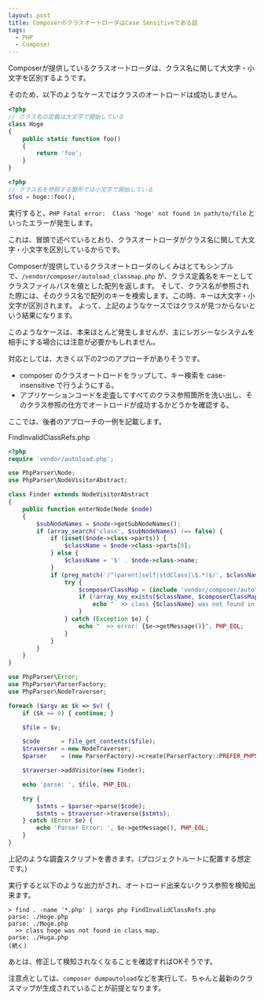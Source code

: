 ```yaml
---
layout: post
title: ComposerのクラスオートローダはCase Sensitiveである話
tags:
  - PHP
  - Composer
---
```


Composerが提供しているクラスオートローダは、クラス名に関して大文字・小文字を区別するようです。

<!--more-->

そのため、以下のようなケースではクラスのオートロードは成功しません。

```php
<?php
// クラス名の定義は大文字で開始している
class Hoge
{
    public static function foo()
    {
        return 'foo';
    }
}
```

```php
<?php
// クラス名を参照する箇所では小文字で開始している
$foo = hoge::foo();
```

実行すると、`PHP Fatal error:  Class 'hoge' not found in path/to/file` といったエラーが発生します。

これは、冒頭で述べているとおり、クラスオートローダがクラス名に関して大文字・小文字を区別しているからです。

Composerが提供しているクラスオートローダのしくみはとてもシンプルで、`/vendor/composer/autoload_classmap.php` が、クラス定義名をキーとしてクラスファイルパスを値とした配列を返します。
そして、クラス名が参照された際には、そのクラス名で配列のキーを検索します。この時、キーは大文字・小文字が区別されます。
よって、上記のようなケースではクラスが見つからないという結果になります。

このようなケースは、本来ほとんど発生しませんが、主にレガシーなシステムを相手にする場合には注意が必要かもしれません。

対応としては、大きく以下の2つのアプローチがありそうです。

* composer のクラスオートロードをラップして、キー検索を case-insensitive で行うようにする。
* アプリケーションコードを走査してすべてのクラス参照箇所を洗い出し、そのクラス参照の仕方でオートロードが成功するかどうかを確認する。

ここでは、後者のアプローチの一例を記載します。

FindInvalidClassRefs.php

```php
<?php
require 'vendor/autoload.php';

use PhpParser\Node;
use PhpParser\NodeVisitorAbstract;

class Finder extends NodeVisitorAbstract
{
    public function enterNode(Node $node)
    {
        $subNodeNames = $node->getSubNodeNames();
        if (array_search('class', $subNodeNames) !== false) {
            if (isset($node->class->parts)) {
                $className = $node->class->parts[0];
            } else {
                $className = '$' . $node->class->name;
            }
            if (preg_match('/^(parent|self|stdClass|\$.*)$/', $className) === 0) {
                try {
                    $composerClassMap = (include 'vendor/composer/autoload_classmap.php');
                    if (!array_key_exists($className, $composerClassMap)) {
                        echo "  >> class {$className} was not found in class map.", PHP_EOL;
                    }
                } catch (Exception $e) {
                    echo "  >> error: {$e->getMessage()}", PHP_EOL;
                }
            }
        }
    }
}

use PhpParser\Error;
use PhpParser\ParserFactory;
use PhpParser\NodeTraverser;

foreach ($argv as $k => $v) {
    if ($k == 0) { continue; }

    $file = $v;

    $code      = file_get_contents($file);
    $traverser = new NodeTraverser;
    $parser    = (new ParserFactory)->create(ParserFactory::PREFER_PHP5);

    $traverser->addVisitor(new Finder);

    echo 'parse: ', $file, PHP_EOL;

    try {
        $stmts = $parser->parse($code);
        $stmts = $traverser->traverse($stmts);
    } catch (Error $e) {
        echo 'Parser Error: ', $e->getMessage(), PHP_EOL;
    }
}
```

上記のような調査スクリプトを書きます。(プロジェクトルートに配置する想定です。)

実行すると以下のような出力がされ、オートロード出来ないクラス参照を検知出来ます。

```shell
> find . -name '*.php' | xargs php FindInvalidClassRefs.php
parse: ./Hoge.php
parse: ./Moge.php
  >> class hoge was not found in class map.
parse: ./Huga.php
(続く)
```

あとは、修正して検知されなくなることを確認すればOKそうです。

注意点としては、`composer dumpautoload`などを実行して、ちゃんと最新のクラスマップが生成されていることが前提となります。


